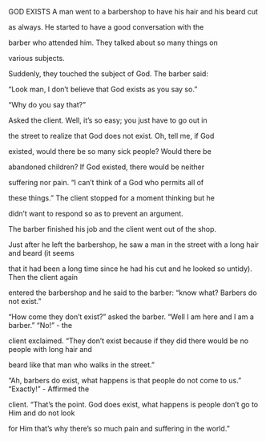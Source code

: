 


GOD EXISTS
A man went to a barbershop to have his hair and his beard cut

as always. He started to have a good conversation with the

barber who attended him. They talked about so many things on

various subjects.

Suddenly, they touched the subject of God. The barber said:

“Look man, I don’t believe that God exists as you say so.”

“Why do you say that?”

Asked the client. Well, it’s so easy; you just have to go out in

the street to realize that God does not exist. Oh, tell me, if God

existed, would there be so many sick people? Would there be

abandoned children? If God existed, there would be neither

suffering nor pain. “I can’t think of a God who permits all of

these things.” The client stopped for a moment thinking but he

didn’t want to respond so as to prevent an argument.

The barber finished his job and the client went out of the shop.

Just after he left the barbershop, he saw a man in the street with a
long hair and beard (it seems

that it had been a long time since he had his cut and he looked so
untidy). Then the client again

entered the barbershop and he said to the barber: “know what? Barbers do
not exist.”

“How come they don’t exist?” asked the barber. “Well I am here and I am
a barber.” “No!” - the

client exclaimed. “They don’t exist because if they did there would be
no people with long hair and

beard like that man who walks in the street.”

“Ah, barbers do exist, what happens is that people do not come to us.”
“Exactly!” - Affirmed the

client. “That’s the point. God does exist, what happens is people don’t
go to Him and do not look

for Him that’s why there’s so much pain and suffering in the world.”


